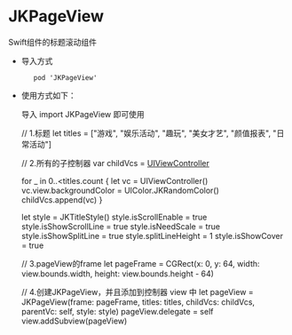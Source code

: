 # JKPageView
Swift组件的标题滚动组件

- 导入方式
    
         pod 'JKPageView'


- 使用方式如下：

    导入 import JKPageView 即可使用


    // 1.标题
    let titles = ["游戏", "娱乐活动", "趣玩", "美女才艺", "颜值报表", "日常活动"]
        
    // 2.所有的子控制器
    var childVcs = [UIViewController]()
        
    for _ in 0..<titles.count {
        let vc = UIViewController()
        vc.view.backgroundColor = UIColor.JKRandomColor()
        childVcs.append(vc)
    }
        
    let style = JKTitleStyle()
    style.isScrollEnable = true
    style.isShowScrollLine = true
    style.isNeedScale = true
    style.isShowSplitLine = true
    style.splitLineHeight = 1
    style.isShowCover = true
        
    // 3.pageView的frame
    let pageFrame = CGRect(x: 0, y: 64, width: view.bounds.width, height: view.bounds.height - 64)
        
    // 4.创建JKPageView，并且添加到控制器 view 中
    let pageView = JKPageView(frame: pageFrame, titles: titles, childVcs: childVcs, parentVc: self, style: style)
    pageView.delegate = self
    view.addSubview(pageView)
